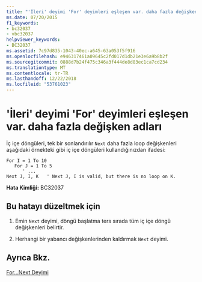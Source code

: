 ```yaml
---
title: "'İleri' deyimi 'For' deyimleri eşleşen var. daha fazla değişken adları"
ms.date: 07/20/2015
f1_keywords:
- bc32037
- vbc32037
helpviewer_keywords:
- BC32037
ms.assetid: 7c97d835-1043-40ec-a645-63a053f5f916
ms.openlocfilehash: e946317461a09645c2fd017d1db21e3e6a9b8b2f
ms.sourcegitcommit: 0888d7b24f475c346a3f444de8d83ec1ca7cd234
ms.translationtype: MT
ms.contentlocale: tr-TR
ms.lasthandoff: 12/22/2018
ms.locfileid: "53761023"
---
```

# <a name="next-statement-names-more-variables-than-there-are-matching-for-statements"></a>'İleri' deyimi 'For' deyimleri eşleşen var. daha fazla değişken adları
İç içe döngüleri, tek bir sonlandırılır `Next` daha fazla loop değişkenleri aşağıdaki örnekteki gibi iç içe döngüleri kullandığınızdan ifadesi:  
  
```  
For I = 1 To 10  
   For J = 1 To 5  
      ' ...  
Next J, I, K   ' Next J, I is valid, but there is no loop on K.  
```  
  
 **Hata Kimliği:** BC32037  
  
## <a name="to-correct-this-error"></a>Bu hatayı düzeltmek için  
  
1.  Emin `Next` deyimi, döngü başlatma ters sırada tüm iç içe döngü değişkenleri belirtir.  
  
2.  Herhangi bir yabancı değişkenlerinden kaldırmak `Next` deyimi.  
  
## <a name="see-also"></a>Ayrıca Bkz.  
 [For...Next Deyimi](../../visual-basic/language-reference/statements/for-next-statement.md)
